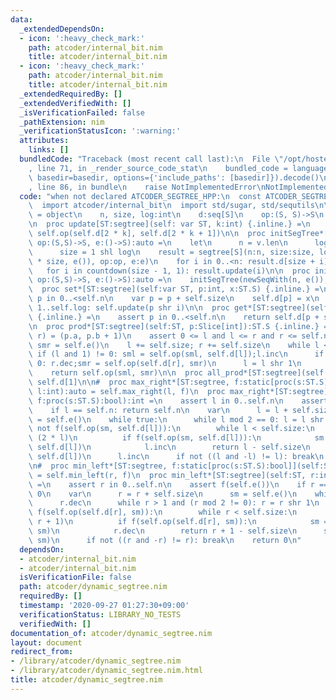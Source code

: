 ```yaml
---
data:
  _extendedDependsOn:
  - icon: ':heavy_check_mark:'
    path: atcoder/internal_bit.nim
    title: atcoder/internal_bit.nim
  - icon: ':heavy_check_mark:'
    path: atcoder/internal_bit.nim
    title: atcoder/internal_bit.nim
  _extendedRequiredBy: []
  _extendedVerifiedWith: []
  _isVerificationFailed: false
  _pathExtension: nim
  _verificationStatusIcon: ':warning:'
  attributes:
    links: []
  bundledCode: "Traceback (most recent call last):\n  File \"/opt/hostedtoolcache/Python/3.10.1/x64/lib/python3.10/site-packages/onlinejudge_verify/documentation/build.py\"\
    , line 71, in _render_source_code_stat\n    bundled_code = language.bundle(stat.path,\
    \ basedir=basedir, options={'include_paths': [basedir]}).decode()\n  File \"/opt/hostedtoolcache/Python/3.10.1/x64/lib/python3.10/site-packages/onlinejudge_verify/languages/nim.py\"\
    , line 86, in bundle\n    raise NotImplementedError\nNotImplementedError\n"
  code: "when not declared ATCODER_SEGTREE_HPP:\n  const ATCODER_SEGTREE_HPP* = 1\n\
    \  import atcoder/internal_bit\n  import std/sugar, std/sequtils\n\n  type segtree*[S]\
    \ = object\n    n, size, log:int\n    d:seq[S]\n    op:(S, S)->S\n    e:()->S\n\
    \n  proc update[ST:segtree](self: var ST, k:int) {.inline.} =\n    self.d[k] =\
    \ self.op(self.d[2 * k], self.d[2 * k + 1])\n\n  proc initSegTree*[S](v:seq[S],\
    \ op:(S,S)->S, e:()->S):auto =\n    let\n      n = v.len\n      log = ceil_pow2(n)\n\
    \      size = 1 shl log\n    result = segtree[S](n:n, size:size, log:log, d:newSeqWith(2\
    \ * size, e()), op:op, e:e)\n    for i in 0..<n: result.d[size + i] = v[i]\n \
    \   for i in countdown(size - 1, 1): result.update(i)\n\n  proc initSegTree*[S](n:int,\
    \ op:(S,S)->S, e:()->S):auto =\n    initSegTree(newSeqWith(n, e()), op, e)\n\n\
    \  proc set*[ST:segtree](self:var ST, p:int, x:ST.S) {.inline.} =\n    assert\
    \ p in 0..<self.n\n    var p = p + self.size\n    self.d[p] = x\n    for i in\
    \ 1..self.log: self.update(p shr i)\n\n  proc get*[ST:segtree](self:ST, p:int):ST.S\
    \ {.inline.} =\n    assert p in 0..<self.n\n    return self.d[p + self.size]\n\
    \n  proc prod*[ST:segtree](self:ST, p:Slice[int]):ST.S {.inline.} =\n    var (l,\
    \ r) = (p.a, p.b + 1)\n    assert 0 <= l and l <= r and r <= self.n\n    var sml,\
    \ smr = self.e()\n    l += self.size; r += self.size\n    while l < r:\n     \
    \ if (l and 1) != 0: sml = self.op(sml, self.d[l]);l.inc\n      if (r and 1) !=\
    \ 0: r.dec;smr = self.op(self.d[r], smr)\n      l = l shr 1\n      r = r shr 1\n\
    \    return self.op(sml, smr)\n\n  proc all_prod*[ST:segtree](self:ST):ST.S =\
    \ self.d[1]\n\n#  proc max_right*[ST:segtree, f:static[proc(s:ST.S):bool]](self:ST,\
    \ l:int):auto = self.max_right(l, f)\n  proc max_right*[ST:segtree](self:ST, l:int,\
    \ f:proc(s:ST.S):bool):int =\n    assert l in 0..self.n\n    assert f(self.e())\n\
    \    if l == self.n: return self.n\n    var\n      l = l + self.size\n      sm\
    \ = self.e()\n    while true:\n      while l mod 2 == 0: l = l shr 1\n      if\
    \ not f(self.op(sm, self.d[l])):\n        while l < self.size:\n          l =\
    \ (2 * l)\n          if f(self.op(sm, self.d[l])):\n            sm = self.op(sm,\
    \ self.d[l])\n            l.inc\n        return l - self.size\n      sm = self.op(sm,\
    \ self.d[l])\n      l.inc\n      if not ((l and -l) != l): break\n    return self.n\n\
    \n#  proc min_left*[ST:segtree, f:static[proc(s:ST.S):bool]](self:ST, r:int):auto\
    \ = self.min_left(r, f)\n  proc min_left*[ST:segtree](self:ST, r:int, f:proc(s:ST.S):bool):int\
    \ =\n    assert r in 0..self.n\n    assert f(self.e())\n    if r == 0: return\
    \ 0\n    var\n      r = r + self.size\n      sm = self.e()\n    while true:\n\
    \      r.dec\n      while r > 1 and (r mod 2 != 0): r = r shr 1\n      if not\
    \ f(self.op(self.d[r], sm)):\n        while r < self.size:\n          r = (2 *\
    \ r + 1)\n          if f(self.op(self.d[r], sm)):\n            sm = self.op(self.d[r],\
    \ sm)\n            r.dec\n        return r + 1 - self.size\n      sm = self.op(self.d[r],\
    \ sm)\n      if not ((r and -r) != r): break\n    return 0\n"
  dependsOn:
  - atcoder/internal_bit.nim
  - atcoder/internal_bit.nim
  isVerificationFile: false
  path: atcoder/dynamic_segtree.nim
  requiredBy: []
  timestamp: '2020-09-27 01:27:30+09:00'
  verificationStatus: LIBRARY_NO_TESTS
  verifiedWith: []
documentation_of: atcoder/dynamic_segtree.nim
layout: document
redirect_from:
- /library/atcoder/dynamic_segtree.nim
- /library/atcoder/dynamic_segtree.nim.html
title: atcoder/dynamic_segtree.nim
---
```

